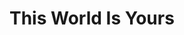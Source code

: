 <!DOCTYPE html>
<html>
  <head>
    <h1>This World Is Yours</h1>
    <style
     
     body {background-color:grey}
